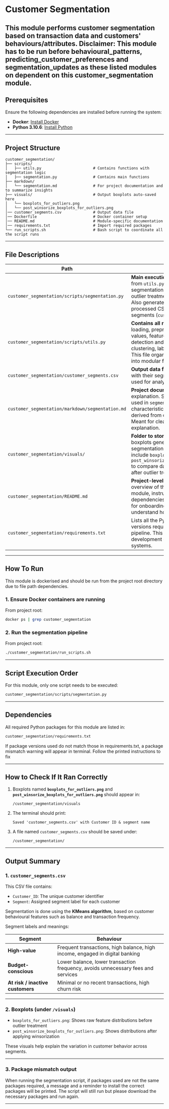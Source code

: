 # Customer Segmentation

This module performs customer segmentation based on transaction data and customers' behaviours/attributes.
**Disclaimer: This module has to be run before behavioural_patterns, predicting_customer_preferences and segmentation_updates as these listed modules on dependent on this customer_segmentation module.**
---

## Prerequisites

Ensure the following dependencies are installed before running the system:

- **Docker**: [Install Docker](https://docs.docker.com/get-docker/)
- **Python 3.10.6**: [Install Python](https://www.python.org/downloads/)

---

## Project Structure

```
customer_segmentation/
├── scripts/
│   ├── utils.py                       # Contains functions with segmentation logic
│   ├── segmentation.py                # Contains main functions
├── markdown/
│   └── segmentation.md                # For project documentation and to summarize insights
├── visuals/                           # Output boxplots auto-saved here
│   └── boxplots_for_outliers.png
│   └── post_winsorize_boxplots_for_outliers.png
│── customer_segments.csv              # Output data file
│── Dockerfile                         # Docker container setup
│── README.md                          # Module-specific documentation
│── requirements.txt                   # Import required packages
└── run_scripts.sh                     # Bash script to coordinate all the script runs
```

---

## File Descriptions

| Path | Description |
|------|-------------|
| `customer_segmentation/scripts/segmentation.py` | **Main execution script.** Calls the functions from `utils.py` to perform customer segmentation, handle missing values, outlier treatment, clustering, and labeling. Also generates boxplots and outputs a processed CSV file with customer segments (`customer_segments_rerun.csv`). |
| `customer_segmentation/scripts/utils.py` | **Contains all reusable functions** for data loading, preprocessing, handling missing values, feature engineering, outlier detection and treatment, scaling, clustering, labeling, and saving outputs. This file organizes the segmentation logic into modular functions. |
| `customer_segmentation/customer_segments.csv` | **Output data file** containing customer id with their segmentation. This is the version used for analysis and exploration.|
| `customer_segmentation/markdown/segmentation.md` | **Project documentation** and business logic explanation. Summarizes the methodology used in `segmentation.py`, key data characteristics, assumptions, and insights derived from customer segmentation. Meant for clean and structured explanation. |
| `customer_segmentation/visuals/` | **Folder to store visual outputs** such as boxplots generated during the segmentation process. Example files include `boxplots_for_outliers.png` and `post_winsorize_boxplots_for_outliers.png` to compare data distributions before and after outlier treatment. |
| `customer_segmentation/README.md` | **Project-level documentation.** Provides an overview of the customer segmentation module, instructions to run the scripts, dependencies, and folder structure. Meant for onboarding or for others to quickly understand how to use the module. |
| `customer_segmentation/requirements.txt` | Lists all the Python packages and their versions required to run the segmentation pipeline. This ensures a consistent development environment across different systems. |

---

## How To Run
This module is dockerised and should be run from the project root directory due to file path dependencies.

### 1. Ensure Docker containers are running
From project root:
```bash
docker ps | grep customer_segmentation
```

### 2. Run the segmentation pipeline
From project root:
```bash
./customer_segmentation/run_scripts.sh
```

---

## Script Execution Order
For this module, only one script needs to be executed:
```bash
customer_segmentation/scripts/segmentation.py
```

---

## Dependencies
All required Python packages for this module are listed in:
```bash
customer_segmentation/requirements.txt
```
If package versions used do not match those in requirements.txt, a package mismatch warning will appear in terminal.
Follow the printed instructions to fix

---

## How to Check If It Ran Correctly

1. Boxplots named **`boxplots_for_outliers.png`** and **`post_winsorize_boxplots_for_outliers.png`** should appear in:
   ```
   /customer_segmentation/visuals
   ```

2. The terminal should print:
   ```
   Saved 'customer_segments.csv' with Customer ID & segment name
   ```

3. A file named `customer_segments.csv` should be saved under:
   ```
   /customer_segmentation/
   ```

---

## Output Summary

### 1. `customer_segments.csv`

This CSV file contains:
- `Customer_ID`: The unique customer identifier
- `Segment`: Assigned segment label for each customer

Segmentation is done using the **KMeans algorithm**, based on customer behavioural features such as balance and transaction frequency.

Segment labels and meanings:

| Segment | Behaviour |
|---------|-----------|
| **High-value** | Frequent transactions, high balance, high income, engaged in digital banking |
| **Budget-conscious** | Lower balance, lower transaction frequency, avoids unnecessary fees and services |
| **At risk / inactive customers** | Minimal or no recent transactions, high churn risk |

---

### 2. Boxplots (under `/visuals`)

- `boxplots_for_outliers.png`: Shows raw feature distributions before outlier treatment
- `post_winsorize_boxplots_for_outliers.png`: Shows distributions after applying winsorization

These visuals help explain the variation in customer behavior across segments.

---

### 3. Package mismatch output

When running the segmentation script, if packages used are not the same packages required, a message and a reminder to install the correct packages will be printed. The script will still run but please download the necessary packages and run again.

---
